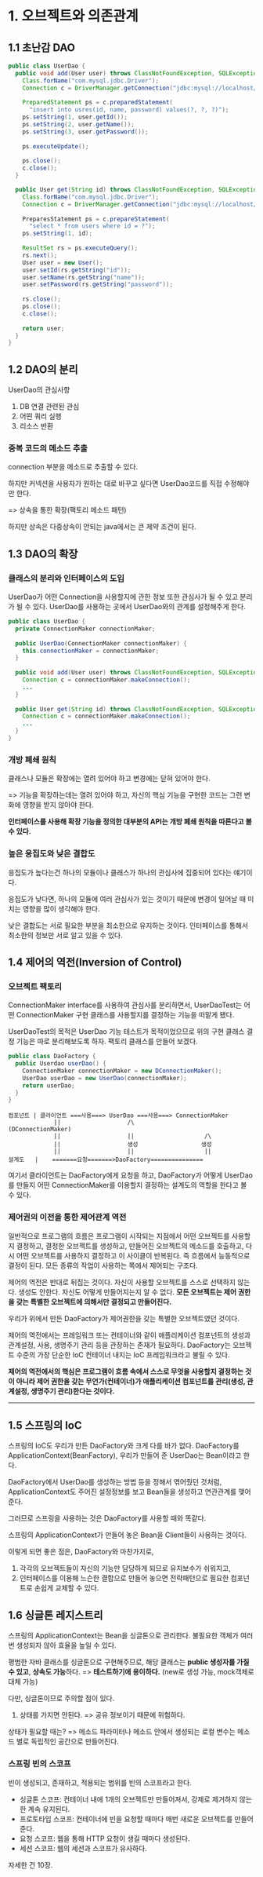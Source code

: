 # 1. 오브젝트와 의존관계

## 1.1 초난감 DAO

```java
public class UserDao {
  public void add(User user) throws ClassNotFoundException, SQLException {
    Class.forName("com.mysql.jdbc.Driver");
    Connection c = DriverManager.getConnection("jdbc:mysql://localhost/springbook", "spring", book");
    
    PreparedStatement ps = c.preparedStatement(
      "insert into usres(id, name, password) values(?, ?, ?)");
    ps.setString(1, user.getId());
    ps.setString(2, user.getName());
    ps.setString(3, user.getPassword());
    
    ps.executeUpdate();
    
    ps.close();
    c.close();
  }

  public User get(String id) throws ClassNotFoundException, SQLException {
    Class.forName("com.mysql.jdbc.Driver");
    Connection c = DriverManager.getConnection("jdbc:mysql://localhost/springbook", "spring", book");
    
    PreparesStatement ps = c.prepareStatement(
      "select * from users where id = ?");
    ps.setString(1, id);
    
    ResultSet rs = ps.executeQuery();
    rs.next();
    User user = new User();
    user.setId(rs.getString("id"));
    user.setName(rs.getString("name"));
    user.setPassword(rs.getString("password"));
    
    rs.close();
    ps.close();
    c.close();
    
    return user;
  }
}
```

## 1.2 DAO의 분리

UserDao의 관심사항
1. DB 연결 관련된 관심
2. 어떤 쿼리 실행
3. 리소스 반환

### 중복 코드의 메소드 추출

connection 부분을 메소드로 추출할 수 있다.

하지만 커넥션을 사용자가 원하는 대로 바꾸고 싶다면 UserDao코드를 직접 수정해야만 한다.

=> 상속을 통한 확장(팩토리 메소드 패턴)

하지만 상속은 다중상속이 안되는 java에서는 큰 제약 조건이 된다.

## 1.3 DAO의 확장

### 클래스의 분리와 인터페이스의 도입

UserDao가 어떤 Connection을 사용할지에 관한 정보 또한 관심사가 될 수 있고 분리가 될 수 있다. UserDao를 사용하는 곳에서 UserDao와의 관계를 설정해주게 한다.

```java
public class UserDao {
  private ConnectionMaker connectionMaker;
  
  public UserDao(ConnectionMaker connectionMaker) {
    this.connectionMaker = connectionMaker;
  }
  
  public void add(User user) throws ClassNotFoundException, SQLException {
    Connection c = connectionMaker.makeConnection();
    ...
  }
  
  public User get(String id) throws ClassNotFoundException, SQLException {
    Connection c = connectionMaker.makeConnection();
    ...
  }
}
```

### 개방 폐쇄 원칙

클래스나 모듈은 확장에는 열려 있어야 하고 변경에는 닫혀 있어야 한다.

=> 기능을 확장하는데는 열려 있어야 하고, 자신의 핵심 기능을 구현한 코드는 그런 변화에 영향을 받지 않아야 한다.

**인터페이스를 사용해 확장 기능을 정의한 대부분의 API는 개방 폐쇄 원칙을 따른다고 볼 수 있다.**

### 높은 응집도와 낮은 결합도

응집도가 높다는건 하나의 모듈이나 클래스가 하나의 관심사에 집중되어 있다는 얘기이다.

응집도가 낮다면, 하나의 모듈에 여러 관심사가 있는 것이기 때문에 변경이 일어날 때 미치는 영향을 많이 생각해야 한다.

낮은 결합도는 서로 필요한 부분을 최소한으로 유지하는 것이다. 인터페이스를 통해서 최소한의 정보만 서로 알고 있을 수 있다.

## 1.4 제어의 역전(Inversion of Control)

### 오브젝트 팩토리

ConnectionMaker interface를 사용하여 관심사를 분리하면서, UserDaoTest는 어떤 ConnectionMaker 구현 클래스를 사용할지를 결정하는 기능을 떠맡게 됐다.

UserDaoTest의 목적은 UserDao 기능 테스트가 목적이었으므로 위의 구현 클래스 결정 기능은 따로 분리해보도록 하자. 팩토리 클래스를 만들어 보겠다.

```java
public class DaoFactory {
  public Userdao userDao() {
    ConnectionMaker connectionMaker = new DConnectionMaker();
    UserDao userDao = new UserDao(connectionMaker);
    return userDao;
  }
}
```
```
컴포넌트 | 클라이언트 ===사용===> UserDao ===사용===> ConnectionMaker
             ||                   /\                  (DConnectionMaker)
             ||                   ||                    /\
             ||                   생성                  생성
             ||                   ||                    ||
설계도   |    =======요청=======>DaoFactory===============
```

여기서 클라이언트는 DaoFactory에게 요청을 하고, DaoFactory가 어떻게 UserDao를 만들지 어떤 ConnectionMaker를 이용할지 결정하는 설계도의 역할을 한다고 볼 수 있다.

### 제어권의 이전을 통한 제어관계 역전

일반적으로 프로그램의 흐름은 프로그램이 시작되는 지점에서 어떤 오브젝트를 사용할지 결정하고, 결정한 오브젝트를 생성하고, 만들어진 오브젝트의 메소드를 호출하고, 다시 어떤 오브젝트를 사용하지 결정하고 이 사이클이 반복된다. 즉 흐름에서 능동적으로 결정이 된다. 모든 종류의 작업이 사용하는 쪽에서 제어되는 구조다.

제어의 역전은 반대로 뒤집는 것이다. 자신이 사용할 오브젝트를 스스로 선택하지 않는다. 생성도 안한다. 자신도 어떻게 만들어지는지 알 수 없다. **모든 오브젝트는 제어 권한을 갖는 특별한 오브젝트에 의해서만 결정되고 만들어진다.**

우리가 위에서 만든 DaoFactory가 제어권한을 갖는 특별한 오브젝트였던 것이다.

제어의 역전에서는 프레임워크 또는 컨테이너와 같이 애플리케이션 컴포넌트의 생성과 관계설정, 사용, 생명주기 관리 등을 관장하는 존재가 필요하다. DaoFactory는 오브젝트 수준의 가장 단순한 IoC 컨테이너 내지는 IoC 프레임워크라고 불릴 수 있다.

**제어의 역전에서의 핵심은 프로그램이 흐름 속에서 스스로 무엇을 사용할지 결정하는 것이 아니라 제어 권한을 갖는 무언가(컨테이너)가 애플리케이션 컴포넌트를 관리(생성, 관계설정, 생명주기 관리)한다는 것이다.**

----------------------------
## 1.5 스프링의 IoC

스프링의 IoC도 우리가 만든 DaoFactory와 크게 다를 바가 없다. DaoFactory를 ApplicationContext(BeanFactory), 우리가 만들어 준 UserDao는 Bean이라고 한다.

DaoFactory에서 UserDao를 생성하는 방법 등을 정해서 엮어줬던 것처럼, ApplicationContext도 주어진 설정정보를 보고 Bean들을 생성하고 연관관계를 맺어준다.

그러므로 스프링을 사용하는 것은 DaoFactory를 사용할 때와 똑같다.

스프링의 ApplicationContext가 만들어 놓은 Bean을 Client들이 사용하는 것이다.

이렇게 되면 좋은 점은, DaoFactory와 마찬가지로,
1. 각각의 오브젝트들이 자신의 기능만 담당하게 되므로 유지보수가 쉬워지고,
2. 인터페이스를 이용해 느슨한 결합으로 만들어 놓으면 전략패턴으로 필요한 컴포넌트로 손쉽게 교체할 수 있다.

## 1.6 싱글톤 레지스트리

스프링의 ApplicationContext는 Bean을 싱글톤으로 관리한다. 불필요한 객체가 여러 번 생성되자 않아 효율을 높일 수 있다.

평범한 자바 클래스를 싱글톤으로 구현해주므로, 해당 클래스는 **public 생성자를 가질 수 있고**, **상속도 가능**하다. => **테스트하기에 용이하다.** (new로 생성 가능, mock객체로 대체 가능)

다만, 싱글톤이므로 주의할 점이 있다.
1. 상태를 가지면 안된다. => 공유 정보이기 때문에 위험하다.

상태가 필요할 때는? => 메소드 파라미터나 메소드 안에서 생성되는 로컬 변수는 메소드 별로 독립적인 공간으로 만들어진다.

### 스프링 빈의 스코프

빈이 생성되고, 존재하고, 적용되는 범위를 빈의 스코프라고 한다.

- 싱글톤 스코프: 컨테이너 내에 1개의 오브젝트만 만들어져서, 강제로 제거하지 않는 한 계속 유지된다.
- 프로토타입 스코프: 컨테이너에 빈을 요청할 때마다 매번 새로운 오브젝트를 만들어준다.
- 요청 스코프: 웹을 통해 HTTP 요청이 생길 때마다 생성된다.
- 세션 스코프: 웹의 세션과 스코프가 유사하다.

자세한 건 10장.
